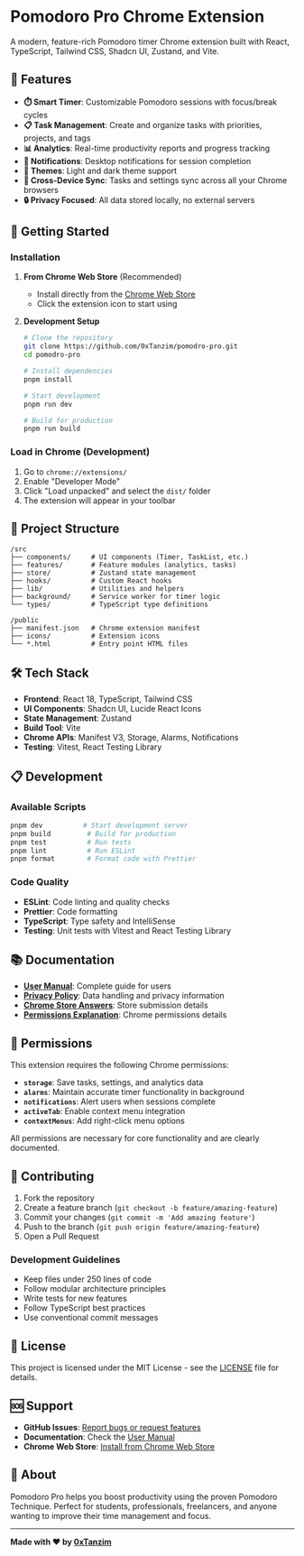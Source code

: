 # Pomodoro Pro Chrome Extension

A modern, feature-rich Pomodoro timer Chrome extension built with React, TypeScript, Tailwind CSS, Shadcn UI, Zustand, and Vite.

## 🎯 Features

- **⏱️ Smart Timer**: Customizable Pomodoro sessions with focus/break cycles
- **📋 Task Management**: Create and organize tasks with priorities, projects, and tags
- **📊 Analytics**: Real-time productivity reports and progress tracking
- **🔔 Notifications**: Desktop notifications for session completion
- **🌙 Themes**: Light and dark theme support
- **📱 Cross-Device Sync**: Tasks and settings sync across all your Chrome browsers
- **🔒 Privacy Focused**: All data stored locally, no external servers

## 🚀 Getting Started

### Installation

1. **From Chrome Web Store** (Recommended)
   - Install directly from the [Chrome Web Store](https://chrome.google.com/webstore/detail/pomodoro-pro/...)
   - Click the extension icon to start using

2. **Development Setup**

   ```sh
   # Clone the repository
   git clone https://github.com/0xTanzim/pomodro-pro.git
   cd pomodro-pro

   # Install dependencies
   pnpm install

   # Start development
   pnpm run dev

   # Build for production
   pnpm run build
   ```

### Load in Chrome (Development)

1. Go to `chrome://extensions/`
2. Enable "Developer Mode"
3. Click "Load unpacked" and select the `dist/` folder
4. The extension will appear in your toolbar

## 📁 Project Structure

```
/src
├── components/     # UI components (Timer, TaskList, etc.)
├── features/       # Feature modules (analytics, tasks)
├── store/          # Zustand state management
├── hooks/          # Custom React hooks
├── lib/            # Utilities and helpers
├── background/     # Service worker for timer logic
└── types/          # TypeScript type definitions

/public
├── manifest.json   # Chrome extension manifest
├── icons/          # Extension icons
└── *.html          # Entry point HTML files
```

## 🛠️ Tech Stack

- **Frontend**: React 18, TypeScript, Tailwind CSS
- **UI Components**: Shadcn UI, Lucide React Icons
- **State Management**: Zustand
- **Build Tool**: Vite
- **Chrome APIs**: Manifest V3, Storage, Alarms, Notifications
- **Testing**: Vitest, React Testing Library

## 📋 Development

### Available Scripts

```sh
pnpm dev          # Start development server
pnpm build         # Build for production
pnpm test          # Run tests
pnpm lint          # Run ESLint
pnpm format        # Format code with Prettier
```

### Code Quality

- **ESLint**: Code linting and quality checks
- **Prettier**: Code formatting
- **TypeScript**: Type safety and IntelliSense
- **Testing**: Unit tests with Vitest and React Testing Library

## 📚 Documentation

- **[User Manual](docs/USER_MANUAL.md)**: Complete guide for users
- **[Privacy Policy](PRIVACY_POLICY.md)**: Data handling and privacy information
- **[Chrome Store Answers](docs/CHROME_STORE_ANSWERS.md)**: Store submission details
- **[Permissions Explanation](docs/PERMISSIONS_EXPLANATION.md)**: Chrome permissions details

## 🔐 Permissions

This extension requires the following Chrome permissions:

- **`storage`**: Save tasks, settings, and analytics data
- **`alarms`**: Maintain accurate timer functionality in background
- **`notifications`**: Alert users when sessions complete
- **`activeTab`**: Enable context menu integration
- **`contextMenus`**: Add right-click menu options

All permissions are necessary for core functionality and are clearly documented.

## 🤝 Contributing

1. Fork the repository
2. Create a feature branch (`git checkout -b feature/amazing-feature`)
3. Commit your changes (`git commit -m 'Add amazing feature'`)
4. Push to the branch (`git push origin feature/amazing-feature`)
5. Open a Pull Request

### Development Guidelines

- Keep files under 250 lines of code
- Follow modular architecture principles
- Write tests for new features
- Follow TypeScript best practices
- Use conventional commit messages

## 📄 License

This project is licensed under the MIT License - see the [LICENSE](LICENSE) file for details.

## 🆘 Support

- **GitHub Issues**: [Report bugs or request features](https://github.com/0xTanzim/pomodro-pro/issues)
- **Documentation**: Check the [User Manual](docs/USER_MANUAL.md)
- **Chrome Web Store**: [Install from Chrome Web Store](https://chrome.google.com/webstore/detail/pomodoro-pro/...)

## 🎯 About

Pomodoro Pro helps you boost productivity using the proven Pomodoro Technique. Perfect for students, professionals, freelancers, and anyone wanting to improve their time management and focus.

---

**Made with ❤️ by [0xTanzim](https://github.com/0xTanzim)**
